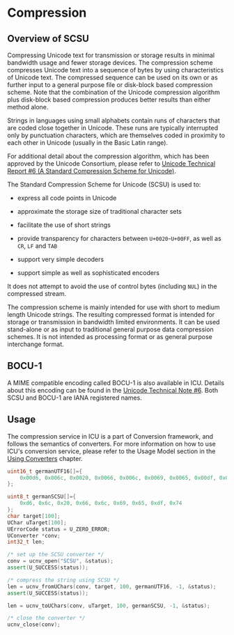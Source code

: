 # Compression

## Overview of SCSU

Compressing Unicode text for transmission or storage results in minimal
bandwidth usage and fewer storage devices. The compression scheme compresses
Unicode text into a sequence of bytes by using characteristics of Unicode text.
The compressed sequence can be used on its own or as further input to a general
purpose file or disk-block based compression scheme. Note that the combination
of the Unicode compression algorithm plus disk-block based compression produces
better results than either method alone.

Strings in languages using small alphabets contain runs of characters that are
coded close together in Unicode. These runs are typically interrupted only by
punctuation characters, which are themselves coded in proximity to each other in
Unicode (usually in the Basic Latin range).

For additional detail about the compression algorithm, which has been approved
by the Unicode Consortium, please refer to [Unicode Technical Report #6 (A
Standard Compression Scheme for
Unicode)](https://www.unicode.org/unicode/reports/tr6/).

The Standard Compression Scheme for Unicode (SCSU) is used to:

*   express all code points in Unicode

*   approximate the storage size of traditional character sets

*   facilitate the use of short strings

*   provide transparency for characters between `U+0020`-`U+00FF`, as well as `CR`, `LF`
    and `TAB`

*   support very simple decoders

*   support simple as well as sophisticated encoders

It does not attempt to avoid the use of control bytes (including `NUL`) in the
compressed stream.

The compression scheme is mainly intended for use with short to medium length
Unicode strings. The resulting compressed format is intended for storage or
transmission in bandwidth limited environments. It can be used stand-alone or as
input to traditional general purpose data compression schemes. It is not
intended as processing format or as general purpose interchange format.

## BOCU-1

A MIME compatible encoding called BOCU-1 is also available in ICU. Details about
this encoding can be found in the [Unicode Technical Note
#6](https://www.unicode.org/notes/tn6/). Both SCSU and BOCU-1 are IANA
registered names.

## Usage

The compression service in ICU is a part of Conversion framework, and follows
the semantics of converters. For more information on how to use ICU's conversion
service, please refer to the Usage Model section in the [Using
Converters](converters.md) chapter.

```c++
uint16_t germanUTF16[]={
    0x00d6, 0x006c, 0x0020, 0x0066, 0x006c, 0x0069, 0x0065, 0x00df, 0x0074
};

uint8_t germanSCSU[]={
    0xd6, 0x6c, 0x20, 0x66, 0x6c, 0x69, 0x65, 0xdf, 0x74
};
char target[100];
UChar uTarget[100];
UErrorCode status = U_ZERO_ERROR;
UConverter *conv;
int32_t len;

/* set up the SCSU converter */
conv = ucnv_open("SCSU", &status);
assert(U_SUCCESS(status));

/* compress the string using SCSU */
len = ucnv_fromUChars(conv, target, 100, germanUTF16, -1, &status);
assert(U_SUCCESS(status));

len = ucnv_toUChars(conv, uTarget, 100, germanSCSU, -1, &status);

/* close the converter */
ucnv_close(conv);
```
